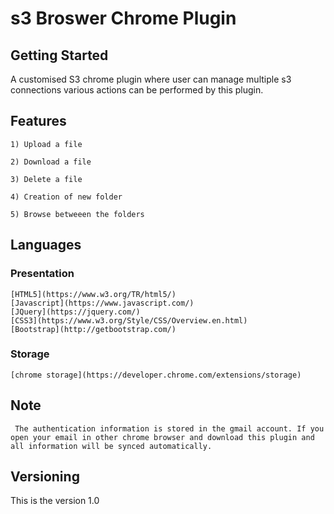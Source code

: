 # s3 Broswer Chrome Plugin

## Getting Started
   A customised S3 chrome plugin where user can manage multiple s3 connections various actions can be performed by this plugin.


## Features
```
1) Upload a file

2) Download a file

3) Delete a file

4) Creation of new folder

5) Browse betweeen the folders
```

## Languages
  ### Presentation

    [HTML5](https://www.w3.org/TR/html5/)
    [Javascript](https://www.javascript.com/)
    [JQuery](https://jquery.com/)
    [CSS3](https://www.w3.org/Style/CSS/Overview.en.html)
    [Bootstrap](http://getbootstrap.com/)

  ### Storage 

    [chrome storage](https://developer.chrome.com/extensions/storage)

## Note
     The authentication information is stored in the gmail account. If you open your email in other chrome browser and download this plugin and all information will be synced automatically.

## Versioning
  This is the version 1.0  

